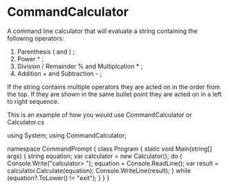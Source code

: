 # CommandCalculator

A command line calculator that will evaluate a string containing the following operators:
  1. Parenthesis ( and ) ;
  2. Power ^ ;
  3. Division / Remainder % and Multiplcation * ;
  4. Addition + and Subtraction - ;
  
If the string contains multiple operators they are acted on in the order from the top. If they are shown in the same bullet point they are acted on in a left to right sequence.

This is an example of how you would use CommandCalculator or Calculator.cs

using System;
using CommandCalculator;

namespace CommandPrompt
{
    class Program
    {
        static void Main(string[] args)
        {
            string equation;
            var calculator = new Calculator();
            do
            {   
                Console.Write("calculator> ");
                equation = Console.ReadLine();
                var result = calculator.Calculate(equation);
                Console.WriteLine(result);
            } while (equation?.ToLower() != "exit");
        }
    }
}
